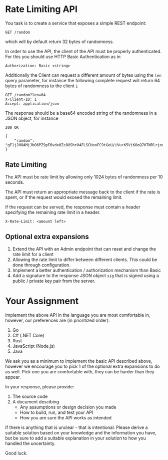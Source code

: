 # Rate Limiting API

You task is to create a service that exposes a simple REST endpoint:

```
GET /random
```

which will by default return 32 bytes of randomness.

In order to use the API, the client of the API must be properly authenticated. For this you should use HTTP Basic Authentication
as in

```
Authorization: Basic <string>
```

Additionally the Client can request a different amount of bytes using the `len` query parameter, for instance the following 
complete request will return 64 bytes of randomness to the client `1`

```
GET /random?len=64
X-Client-ID: 1
Accept: application/json
```

The response should be a base64 encoded string of the randomness in a JSON object, for instance

```
200 OK

{
    "random": "gF1jJH8AMjJbO6PZ9pF6vde0Zc8OShrO4FLSCHeoFC9tGoU/iVu+K5ViKOoQ7HTNRlrjnxG67K/ANPb9Q5p55w=="
}
```

## Rate Limiting
The API must be rate limit by allowing only 1024 bytes of randomness per 10 seconds.

The API must return an appropriate message back to the client if the rate is spent, or if the request would exceed the remaining limit.

If the request can be served, the response must contain a header specifying the remaining rate limit in a header.

```
X-Rate-Limit: <amount left>
```

## Optional extra expansions

1. Extend the API with an Admin endpoint that can reset and change the rate limit for a client
2. Allowing the rate limit to differ between different clients. This could be done through configuration.
3. Implement a better authentication / authorization mechanism than Basic 
4. Add a signature to the response JSON object `sig` that is signed using a public / private key pair from the server.

# Your Assignment

Implement the above API in the language you are most comfortable in, however, our preferences are (in prioritized order):

1. Go
2. C# (.NET Core)
3. Rust
4. JavaScript (Node.js)
5. Java

We ask you as a minimum to implement the basic API described above, however we encourage you to pick 1 of the optional extra expansions to do as well. Pick 
one you are comfortable with, they can be harder than they appear.

In your response, please provide:
1. The source code
2. A document descibing
    - Any assumptions or design decision you made
    - How to build, run, and test your API
    - How you are sure the API works as intended

If there is anything that is unclear - that is intentional. Please derive a suitable solution based on your knowledge and the information you have, but be sure to add 
a suitable explanation in your solution to how you handled the uncertainty.

Good luck.
